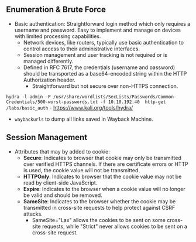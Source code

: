 ## Enumeration & Brute Force
- Basic authentication: Straightforward login method which only requires a username and password. Easy to implement and manage on devices with limited processing capabilities.
  - Network devices, like routers, typically use basic authentication to control access to their administrative interfaces.
  - Session management and user tracking is not required or is managed differently.
  - Defined in RFC 7617, the credentials (username and password) should be transported as a base64-encoded string within the HTTP Authorization header.
    - Straightforward but not secure over non-HTTPS connection.  

`hydra -l admin -P /usr/share/wordlists/SecLists/Passwords/Common-Credentials/500-worst-passwords.txt -f 10.10.192.40  http-get /labs/basic_auth` - https://www.kali.org/tools/hydra/
- `waybackurls` to dump all links saved in Wayback Machine.

## Session Management
- Attributes that may by added to cookie:
  - **Secure**: Indicates to browser that cookie may only be transmitted over verified HTTPS channels. If there are certificate errors or HTTP is used, the cookie value will not be transmitted.
  - **HTTPOnly**: Indicates to browser that the cookie value may not be read by client-side JavaScript.
  - **Expire**: Indicates to the browser when a cookie value will no longer be valid and should be removed.
  - **SameSite**: Indicates to the browser whether the cookie may be transmitted in cross-site requests to help protect against CSRF attacks.
    - SameSite="Lax" allows the cookies to be sent on some cross-site requests, while "Strict" never allows cookies to be sent on a cross-site request. 

